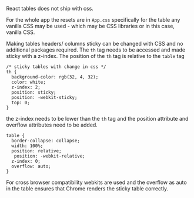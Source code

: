 React tables does not ship with css.

For the whole app the resets are in `App.css` specifically for the table any vanilla CSS may be used - which may be CSS libraries or in this case, vanilla CSS.

Making tables headers/ columns sticky can be changed with CSS and no additional packages required. The `th` tag needs to be accessed and made sticky with a z-index. The position of the `th` tag is relative to the `table` tag

```
/* sticky tables with change in css */
th {
  background-color: rgb(32, 4, 32);
  color: white;
  z-index: 2;
  position: sticky;
  position: -webkit-sticky;
  top: 0;
}
```

the z-index needs to be lower than the `th` tag and the position attribute and overflow attributes need to be added.

```
table {
  border-collapse: collapse;
  width: 100%;
  position: relative;
   position: -webkit-relative;
  z-index: 0;
  overflow: auto;
}
```

For cross browser compatibility webkits are used and the overflow as auto in the table ensures that Chrome renders the sticky table correctly.
